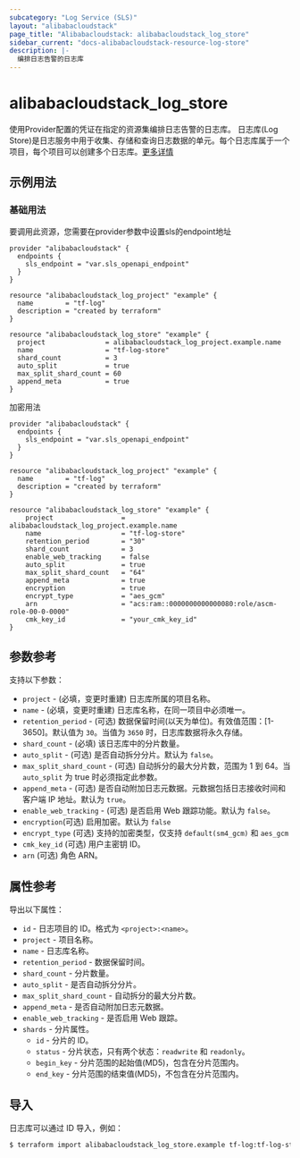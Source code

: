 ```yaml
---
subcategory: "Log Service (SLS)"
layout: "alibabacloudstack"
page_title: "Alibabacloudstack: alibabacloudstack_log_store"
sidebar_current: "docs-alibabacloudstack-resource-log-store"
description: |-
  编排日志告警的日志库
---
```


# alibabacloudstack_log_store

使用Provider配置的凭证在指定的资源集编排日志告警的日志库。
日志库(Log Store)是日志服务中用于收集、存储和查询日志数据的单元。每个日志库属于一个项目，每个项目可以创建多个日志库。[更多详情](https://help.aliyun.com/apsara/enterprise/v_3_16_0_20220117/sls/enterprise-ascm-developer-guide/CreateLogstore.html?spm=a2c4g.14484438.10001.307)

## 示例用法

### 基础用法

要调用此资源，您需要在provider参数中设置sls的endpoint地址
```
provider "alibabacloudstack" {
  endpoints {
    sls_endpoint = "var.sls_openapi_endpoint"
  }
}

resource "alibabacloudstack_log_project" "example" {
  name        = "tf-log"
  description = "created by terraform"
}

resource "alibabacloudstack_log_store" "example" {
  project               = alibabacloudstack_log_project.example.name
  name                  = "tf-log-store"
  shard_count           = 3
  auto_split            = true
  max_split_shard_count = 60
  append_meta           = true
}
```
加密用法
```
provider "alibabacloudstack" {
  endpoints {
    sls_endpoint = "var.sls_openapi_endpoint"
  }
}

resource "alibabacloudstack_log_project" "example" {
  name        = "tf-log"
  description = "created by terraform"
}

resource "alibabacloudstack_log_store" "example" {
    project                 = alibabacloudstack_log_project.example.name
    name                    = "tf-log-store"
    retention_period        = "30"
    shard_count             = 3
    enable_web_tracking     = false
    auto_split              = true
    max_split_shard_count   = "64"
    append_meta             = true
    encryption              = true
    encrypt_type            = "aes_gcm"
    arn                     = "acs:ram::0000000000000080:role/ascm-role-00-0-0000"
    cmk_key_id              = "your_cmk_key_id"
}
```


## 参数参考

支持以下参数：

* `project` - (必填，变更时重建) 日志库所属的项目名称。
* `name` - (必填，变更时重建) 日志库名称，在同一项目中必须唯一。
* `retention_period` - (可选) 数据保留时间(以天为单位)。有效值范围：[1-3650]。默认值为 `30`。当值为 `3650` 时，日志库数据将永久存储。
* `shard_count` - (必填) 该日志库中的分片数量。
* `auto_split` - (可选) 是否自动拆分分片。默认为 `false`。
* `max_split_shard_count` - (可选) 自动拆分的最大分片数，范围为 1 到 64。当 `auto_split` 为 true 时必须指定此参数。
* `append_meta` - (可选) 是否自动附加日志元数据。元数据包括日志接收时间和客户端 IP 地址。默认为 `true`。
* `enable_web_tracking` - (可选) 是否启用 Web 跟踪功能。默认为 `false`。
* `encryption`(可选) 启用加密。默认为 `false`
* `encrypt_type` (可选) 支持的加密类型，仅支持 `default(sm4_gcm)` 和 `aes_gcm`
* `cmk_key_id` (可选) 用户主密钥 ID。
* `arn`   (可选) 角色 ARN。

## 属性参考

导出以下属性：

* `id` - 日志项目的 ID。格式为 `<project>:<name>`。
* `project` - 项目名称。
* `name` - 日志库名称。
* `retention_period` - 数据保留时间。
* `shard_count` - 分片数量。
* `auto_split` - 是否自动拆分分片。
* `max_split_shard_count` - 自动拆分的最大分片数。
* `append_meta` - 是否自动附加日志元数据。
* `enable_web_tracking` - 是否启用 Web 跟踪。
* `shards` - 分片属性。
  * `id` - 分片的 ID。
  * `status` - 分片状态，只有两个状态：`readwrite` 和 `readonly`。
  * `begin_key` - 分片范围的起始值(MD5)，包含在分片范围内。
  * `end_key` - 分片范围的结束值(MD5)，不包含在分片范围内。

## 导入

日志库可以通过 ID 导入，例如：

```bash
$ terraform import alibabacloudstack_log_store.example tf-log:tf-log-store
```